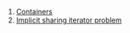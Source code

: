  1. [Containers](https://doc.qt.io/qt-5/containers.html)
 2. [Implicit sharing iterator problem](https://doc.qt.io/qt-5/containers.html#implicit-sharing-iterator-problem)
